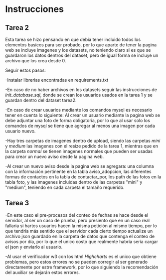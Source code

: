 # Instrucciones

## Tarea 2

Esta tarea se hizo pensando en que debia tener incluido todos los elementos basicos para ser probado, por lo que aparte de tener la pagina web se incluye imagenes y los datasets, no teniendo claro si es que se guardaron los datos dentros del dataset, pero de igual forma se incluye un archivo que los crea desde 0.

Seguir estos pasos:

-Instalar librerias encontradas en requirements.txt

-En caso de no haber archivos en los datasets seguir las instrucciones de *init_database.sql*, donde se crean los usuarios usados en la tarea 1 y se guardan dentro del dataset tarea2.

-En caso de crear usuarios mediante los comandos mysql es necesario tener en cuenta lo siguiente: Al crear un usuario mediante la pagina web se debe adjuntar una foto de forma obligatoria, por lo que al usar solo los comandos de mysql se tiene que agregar al menos una imagen por cada usuario nuevo.

-Hay tres carpetas de imagenes dentro de upload, siendo las carpetas *mini* y *medium* las imagenes con el resize pedido de la tarea 1, mientras que en la carpeta *normal* se tienen imagenes normales que pueden ser usadas para crear un nuevo aviso desde la pagina web.

-Al crear un nuevo aviso desde la pagina web se agregara: una columna con la información pertinente en la tabla aviso_adopcion, las diferentes formas de contactos en la tabla de contactar_por, los path de las fotos en la tabla foto, y las imagenes incluidas dentro de las carpetas "mini" y "medium", teniendo en cada carpeta el tamaño requerido.

## Tarea 3

-En este caso el pre-procesos del conteo de fechas se hace desde el servidor, al ser un caso de prueba, pero presiento que en un caso real fallaria si hartos usuarios hacen la misma petición al mismo tiempo, por lo que tendría más sentido que el servidor cada cierto tiempo actualize un archivo json guardado en la carpeta de datos que contenga el conteo de avisos por día, por lo que el unico costo que realmente habría sería cargar el json y enviarlo al usuario.

-Al usar el verificador w3 con los html *Highcharts* es el unico que obtiene problemas, pero estos errores no se pueden corregir al ser generado directamente por estre framework, por lo que siguiendo la recomendación del auxiliar se dejarán estos errores. 
